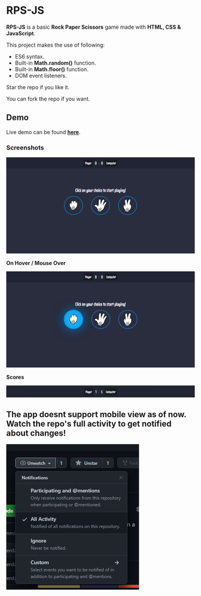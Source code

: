 # RPS-JS

**RPS-JS** is a basic **Rock Paper Scissors** game made with **HTML, CSS & JavaScript**.

This project makes the use of following:

- ES6 syntax.
- Built-in **Math.random()** function.
- Built-in **Math.floor()** function.
- DOM event listeners.

Star the repo if you like it.

You can fork the repo if you want.

## Demo

Live demo can be found [**here**](https://rps-js-app.netlify.app/).

### Screenshots

<img src="./src/scrnsht1.png">

**On Hover / Mouse Over**

<img src="./src/hover.png">

**Scores**

<img src="./src/scores.png">

## **The app doesnt support mobile view as of now. Watch the repo's full activity to get notified about changes!**

<img src="./src/watch.png">